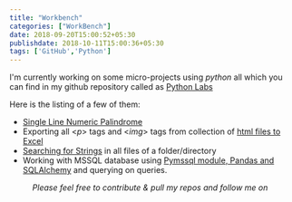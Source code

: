```yaml
---
title: "Workbench"
categories: ["WorkBench"]
date: 2018-09-20T15:00:52+05:30
publishdate: 2018-10-11T15:00:36+05:30
tags: ['GitHub','Python']
---
```


I'm currently working on some micro-projects using _python_ all which you can find in my github repository called as [Python Labs](https://github.com/gauthamkolluru/PythonLabs)

Here is the listing of a few of them:

* [Single Line Numeric Palindrome](https://github.com/gauthamkolluru/PythonLabs/blob/master/Numeric%20Palindrome.py)
* Exporting all <_p_> tags and <_img_> tags from collection of [html files to Excel](https://github.com/gauthamkolluru/PythonLabs/blob/master/htmlToExcel.py)
* [Searching for Strings](https://github.com/gauthamkolluru/PythonLabs/blob/master/search%20for%20strings%20in%20files.py) in all files of a folder/directory
* Working with MSSQL database using [Pymssql module, Pandas and SQLAlchemy](https://github.com/gauthamkolluru/PythonLabs/blob/master/ARMS-Pymssql.py) and querying on queries.


<p style="text-align:center;font-size:14px"><i>Please feel free to contribute & pull my repos and follow me on &nbsp; <a href="https://github.com/{{ .Site.Params.Social.Github }}"><i class="fa fa-github"></i></a></i></p>